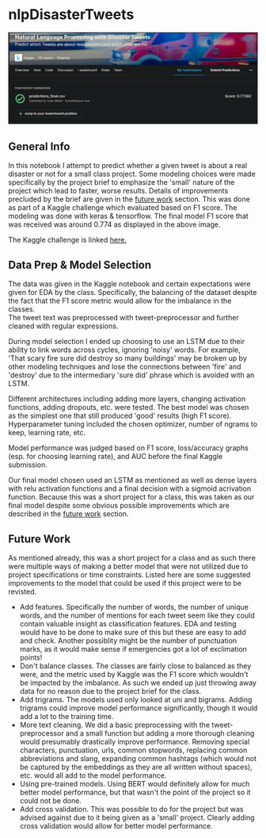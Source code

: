 # nlpDisasterTweets
![img](https://github.com/zadealfalah/nlpDisasterTweets/blob/main/kaggle_submission.PNG)

## General Info
In this notebook I attempt to predict whether a given tweet is about a real disaster or not for a small class project.  Some modeling choices were made specifically by the project brief to emphasize the 'small' nature of the project which lead to faster, worse results.  Details of improvements precluded by the brief are given in the [future work](#future-work) section.
This was done as part of a Kaggle challenge which evaluated based on F1 score.  The modeling was done with keras & tensorflow.
The final model F1 score that was received was around 0.774 as displayed in the above image.

The Kaggle challenge is linked [here.](https://www.kaggle.com/competitions/nlp-getting-started/overview/description)

## Data Prep & Model Selection
The data was given in the Kaggle notebook and certain expectations were given for EDA by the class.  Specifically, the balancing of the dataset despite the fact that the F1 score metric would allow for the imbalance in the classes.  
The tweet text was preprocessed with tweet-preprocessor and further cleaned with regular expressions.  

During model selection I ended up choosing to use an LSTM due to their ability to link words across cycles, ignoring 'noisy' words.  For example, 'That scary fire sure did destroy so many buildings' may be broken up by other modeling techniques and lose the connections between 'fire' and 'destroy' due to the intermediary 'sure did' phrase which is avoided with an LSTM.  

Different architectures including adding more layers, changing activation functions, adding dropouts, etc. were tested.  The best model was chosen as the simplest one that still produced 'good' results (high F1 score).  Hyperparameter tuning included the chosen optimizer, number of ngrams to keep, learning rate, etc.  

Model performance was judged based on F1 score, loss/accuracy graphs (esp. for choosing learning rate), and AUC before the final Kaggle submission.  

Our final model chosen used an LSTM as mentioned as well as dense layers with relu activation functions and a final decision with a sigmoid acrivation function.  Because this was a short project for a class, this was taken as our final model despite some obvious possible improvements which are described in the [future work](#future-work) section.


## Future Work
As mentioned already, this was a short project for a class and as such there were multiple ways of making a better model that were not utilized due to project specifications or time constraints.  Listed here are some suggested improvements to the model that could be used if this project were to be revisted.

- Add features.  Specifically the number of words, the number of unique words, and the number of mentions for each tweet seem like they could contain valuable insight as classification features.  EDA and testing would have to be done to make sure of this but these are easy to add and check.  Another possiblity might be the number of punctuation marks, as it would make sense if emergencies got a lot of exclimation points!
- Don't balance classes.  The classes are fairly close to balanced as they were, and the metric used by Kaggle was the F1 score which wouldn't be impacted by the imbalance.  As such we ended up just throwing away data for no reason due to the project brief for the class.  
- Add trigrams.  The models used only looked at uni and bigrams.  Adding trigrams could improve model performance significantly, though it would add a lot to the training time.  
- More text cleaning.  We did a basic preprocessing with the tweet-preprocessor and a small function but adding a more thorough cleaning would presumably drastically improve performance.  Removing special characters, punctuation, urls, common stopwords, replacing common abbreviations and slang, expanding common hashtags (which would not be captured by the embeddings as they are all written without spaces), etc. would all add to the model performance. 
- Using pre-trained models.  Using BERT would definitely allow for much better model performance, but that wasn't the point of the project so it could not be done.  
- Add cross validation.  This was possible to do for the project but was advised against due to it being given as a 'small' project.  Clearly adding cross validation would allow for better model performance.  
